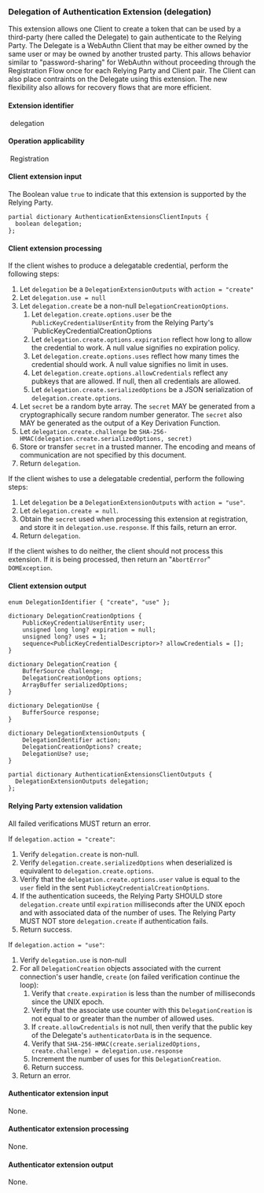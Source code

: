 ### Delegation of Authentication Extension (delegation)

This extension allows one Client to create a token that can be used by a third-party (here called the Delegate) to gain authenticate to the Relying Party. The Delegate is a WebAuthn Client that may be either owned by the same user or may be owned by another trusted party. This allows behavior similar to "password-sharing" for WebAuthn without proceeding through the Registration Flow once for each Relying Party and Client pair. The Client can also place contraints on the Delegate using this extension. The new flexibility also allows for recovery flows that are more efficient.

#### Extension identifier

​	delegation

#### Operation applicability

​	Registration

#### Client extension input

The Boolean value `true` to indicate that this extension is supported by the Relying Party.

```web-idl
partial dictionary AuthenticationExtensionsClientInputs {
  boolean delegation;
};
```

#### Client extension processing

If the client wishes to produce a delegatable credential, perform the following steps:

1. Let `delegation` be a `DelegationExtensionOutputs` with `action = "create"`
2. Let `delegation.use = null`
3. Let `delegation.create` be a non-null  `DelegationCreationOptions`.
   1. Let `delegation.create.options.user` be the `PublicKeyCredentialUserEntity` from the Relying Party's `PublicKeyCredentialCreationOptions
   2. Let `delegation.create.options.expiration` reflect how long to allow the credential to work. A null value signifies no expiration policy.
   3. Let `delegation.create.options.uses` reflect how many times the credential should work. A null value signifies no limit in uses.
   4. Let `delegation.create.options.allowCredentials` reflect any pubkeys that are allowed. If null, then all credentials are allowed.
   5. Let `delegation.create.serializedOptions` be a JSON serialization of `delegation.create.options`.
4. Let `secret` be a random byte array. The `secret` MAY be generated from a cryptographically secure random number generator. The `secret` also MAY be generated as the output of a Key Derivation Function. 
5. Let `delegation.create.challenge` be `SHA-256-HMAC(delegation.create.serializedOptions, secret)`
6. Store or transfer `secret` in a trusted manner. The encoding and means of communication are not specified by this document.
7. Return `delegation`.

If the client wishes to use a delegatable credential, perform the following steps:

1. Let `delegation` be a `DelegationExtensionOutputs` with `action = "use"`.
2. Let `delegation.create = null`.
3. Obtain the `secret` used when processing this extension at registration, and store it in `delegation.use.response`. If this fails, return an error.
4. Return `delegation`.

If the client wishes to do neither, the client should not process this extension. If it is being processed, then return an "`AbortError`" `DOMException`.

#### Client extension output

```web-idl
enum DelegationIdentifier { "create", "use" };

dictionary DelegationCreationOptions {
	PublicKeyCredentialUserEntity user;
	unsigned long long? expiration = null;	
	unsigned long? uses = 1;
    sequence<PublicKeyCredentialDescriptor>? allowCredentials = [];
}

dictionary DelegationCreation {
    BufferSource challenge;
    DelegationCreationOptions options;
    ArrayBuffer serializedOptions;
}

dictionary DelegationUse {
    BufferSource response;
}

dictionary DelegationExtensionOutputs {
    DelegationIdentifier action;
    DelegationCreationOptions? create;
    DelegationUse? use;
}

partial dictionary AuthenticationExtensionsClientOutputs {
  DelegationExtensionOutputs delegation;
};
```



#### Relying Party extension validation

All failed verifications MUST return an error.

If `delegation.action = "create"`:

1. Verify `delegation.create` is non-null.
2. Verify `delegation.create.serializedOptions` when deserialized is equivalent to `delegation.create.options`.
3. Verify that the `delegation.create.options.user` value is equal to the `user` field in the sent `PublicKeyCredentialCreationOptions`.
4. If the authentication suceeds, the Relying Party SHOULD store `delegation.create` until `expiration` milliseconds after the UNIX epoch and with associated data of the number of uses. The Relying Party MUST NOT store `delegation.create`  if authentication fails.
5. Return success.

If `delegation.action = "use"`:

1. Verify `delegation.use` is non-null
2. For all `DelegationCreation` objects associated with the current connection's user handle, `create` (on failed verification continue the loop):
   1. Verify that `create.expiration` is less than the number of milliseconds since the UNIX epoch.
   2. Verify that the associate use counter with this `DelegationCreation` is not equal to or greater than the number of allowed uses.
   3. If `create.allowCredentials` is not null, then verify that the public key of the Delegate's `authenticatorData` is in the sequence.
   4. Verify that `SHA-256-HMAC(create.serializedOptions, create.challenge) = delegation.use.response`
   5. Increment the number of uses for this `DelegationCreation`. 
   6. Return success.
3. Return an error.

#### Authenticator extension input

None.

#### Authenticator extension processing

None.

#### Authenticator extension output

None.

